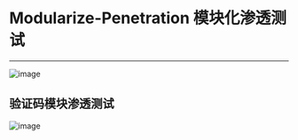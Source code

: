 # Modularize-Penetration 模块化渗透测试
---
![image](https://github.com/mai-lang-chai/Modularize-Penetration/blob/master/pic/1.jpg)
## 验证码模块渗透测试 ##  
![image](https://github.com/mai-lang-chai/Modularize-Penetration/blob/master/pic/%E9%AA%8C%E8%AF%81%E7%A0%81%E5%AE%89%E5%85%A8.png)